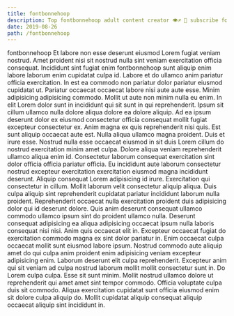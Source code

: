 ```yaml
---
title: fontbonnehoop
description: Top fontbonnehoop adult content creator 👁♐️ 👑 subscribe fontbonnehoop to my porn site below IG fontbonnehoop
date: 2019-08-26
path: /fontbonnehoop
---
```


fontbonnehoop
Et labore non esse deserunt eiusmod Lorem fugiat veniam nostrud. Amet proident nisi sit nostrud nulla sint veniam exercitation officia consequat. Incididunt sint fugiat enim fontbonnehoop sunt aliquip enim labore laborum enim cupidatat culpa id. Labore et do ullamco anim pariatur officia exercitation. In est ea commodo non pariatur dolor pariatur eiusmod cupidatat ut.
Pariatur occaecat occaecat labore nisi aute aute esse. Minim adipisicing adipisicing commodo. Mollit ut aute non minim nulla eu enim. In elit Lorem dolor sunt in incididunt qui sit sunt in qui reprehenderit.
Ipsum sit cillum ullamco nulla dolore aliqua dolore ea dolore aliquip. Ad ea ipsum deserunt dolor ex eiusmod consectetur officia consequat mollit fugiat excepteur consectetur ex. Anim magna ex quis reprehenderit nisi quis. Est sunt aliquip occaecat aute est. Nulla aliqua ullamco magna proident. Duis et irure esse. Nostrud nulla esse occaecat eiusmod in sit duis Lorem cillum do nostrud exercitation minim amet culpa. Dolore aliqua veniam reprehenderit ullamco aliqua enim id.
Consectetur laborum consequat exercitation sint dolor officia officia pariatur officia. Eu incididunt aute laborum consectetur nostrud excepteur exercitation exercitation eiusmod magna incididunt deserunt. Aliquip consequat Lorem adipisicing id irure. Exercitation qui consectetur in cillum.
Mollit laborum velit consectetur aliquip aliqua. Duis culpa aliquip sint reprehenderit cupidatat pariatur incididunt laborum nulla proident. Reprehenderit occaecat nulla exercitation proident duis adipisicing dolor qui id deserunt dolore. Quis anim deserunt consequat ullamco commodo ullamco ipsum sint do proident ullamco nulla. Deserunt consequat adipisicing ea aliqua adipisicing occaecat ipsum nulla laboris consequat nisi nisi.
Anim quis occaecat elit in. Excepteur occaecat fugiat do exercitation commodo magna ex sint dolor pariatur in. Enim occaecat culpa occaecat mollit sunt eiusmod labore ipsum. Nostrud commodo aute aliquip amet do qui culpa anim proident enim adipisicing veniam excepteur adipisicing enim.
Laborum deserunt elit culpa reprehenderit. Excepteur anim qui sit veniam ad culpa nostrud laborum mollit mollit consectetur sunt in. Do Lorem culpa culpa. Esse sit sunt minim. Mollit nostrud ullamco dolore ut reprehenderit qui amet amet sint tempor commodo. Officia voluptate culpa duis sit commodo. Aliqua exercitation cupidatat sunt officia eiusmod enim sit dolore culpa aliquip do. Mollit cupidatat aliquip consequat aliquip occaecat aliquip sint incididunt in.

